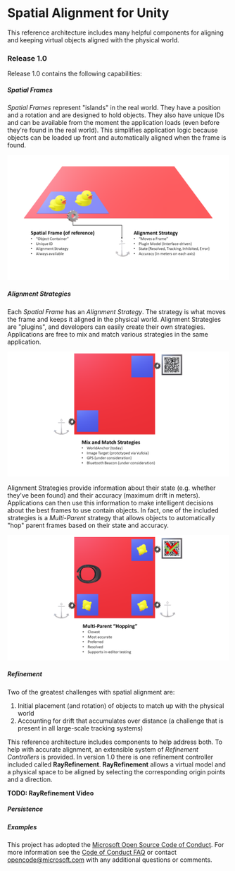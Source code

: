 # Spatial Alignment for Unity
This reference architecture includes many helpful components for aligning and keeping virtual objects aligned with the physical world.

### Release 1.0
Release 1.0 contains the following capabilities:

##### Spatial Frames
*Spatial Frames* represent "islands" in the real world. They have a position and a rotation and are designed to hold objects. They also have unique IDs and can be available from the moment the application loads (even before they're found in the real world). This simplifies application logic because objects can be loaded up front and automatically aligned when the frame is found. 
 
![](External/ReadMeImages/Align-FramesAndStrategies.png)

##### Alignment Strategies
Each *Spatial Frame* has an *Alignment Strategy*. The strategy is what moves the frame and keeps it aligned in the physical world. Alignment Strategies are "plugins", and developers can easily create their own strategies. Applications are free to mix and match various strategies in the same application.
 
![](External/ReadMeImages/Align-MixStrategies.png)

Alignment Strategies provide information about their state (e.g. whether they've been found) and their accuracy (maximum drift in meters). Applications can then use this information to make intelligent decisions about the best frames to use contain objects. In fact, one of the included strategies is a *Multi-Parent* strategy that allows objects to automatically "hop" parent frames based on their state and accuracy.   

![](External/ReadMeImages/Align-ParentHopping.png)

##### Refinement
Two of the greatest challenges with spatial alignment are:

1.  Initial placement (and rotation) of objects to match up with the physical world
2.  Accounting for drift that accumulates over distance (a challenge that is present in all large-scale tracking systems)

This reference architecture includes components to help address both. To help with accurate alignment, an extensible system of *Refinement Controllers* is provided. In version 1.0 there is one refinement controller included called **RayRefinement**. **RayRefinement** allows a virtual model and a physical space to be aligned by selecting the corresponding origin points and a direction.


**TODO: RayRefinement Video**    




##### Persistence


##### Examples


This project has adopted the [Microsoft Open Source Code of Conduct](https://opensource.microsoft.com/codeofconduct/). 
For more information see the [Code of Conduct FAQ](https://opensource.microsoft.com/codeofconduct/faq/) or contact [opencode@microsoft.com](mailto:opencode@microsoft.com) with any additional questions or comments.
